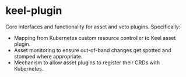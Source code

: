 # keel-plugin

Core interfaces and functionality for asset and veto plugins. 
Specifically:

- Mapping from Kubernetes custom resource controller to Keel asset plugin.
- Asset monitoring to ensure out-of-band changes get spotted and stomped where appropriate.
- Mechanism to allow asset plugins to register their CRDs with Kubernetes.
